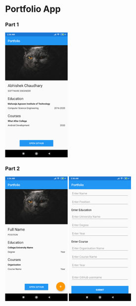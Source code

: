 # Portfolio App

### Part 1
<img src="assets/app_portfolio_part_1.png" width="40%"/>

### Part 2
<img src="assets/app_portfolio_part_2.png" width="40%"/>
<img src="assets/app_portfolio_part_3.png" width="40%"/>